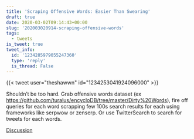 ```yaml
---
title: 'Scraping Offensive Words: Easier Than Swearing'
draft: true
date: 2020-03-02T09:14:43+00:00
slug: '202003020914-scraping-offensive-words'
tags:
  - tweets
is_tweet: true
tweet_info:
  id: '1234285979055247360'
  type: 'reply'
  is_thread: False
---
```




{{< tweet user="theshawwn" id="1234253041924096000" >}}

Shouldn’t be too hard. Grab offensive words dataset (ex <https://github.com/turalus/encycloDB/tree/master/Dirty%20Words>), fire off queries for each word scrapping few 100s search results for each using frameworks like serpwow or zenserp. Or use TwitterSearch to search for tweets for each words.

[Discussion](https://x.com/sytelus/status/1234285979055247360)
